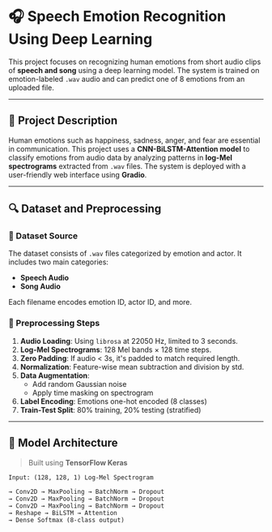 # 🎧 Speech Emotion Recognition Using Deep Learning

This project focuses on recognizing human emotions from short audio clips of **speech and song** using a deep learning model. The system is trained on emotion-labeled `.wav` audio and can predict one of 8 emotions from an uploaded file.

---

## 📌 Project Description

Human emotions such as happiness, sadness, anger, and fear are essential in communication. This project uses a **CNN-BiLSTM-Attention model** to classify emotions from audio data by analyzing patterns in **log-Mel spectrograms** extracted from `.wav` files. The system is deployed with a user-friendly web interface using **Gradio**.

---

## 🔍 Dataset and Preprocessing

### 📁 Dataset Source
The dataset consists of `.wav` files categorized by emotion and actor. It includes two main categories:
- **Speech Audio**
- **Song Audio**

Each filename encodes emotion ID, actor ID, and more.

### 🧪 Preprocessing Steps
1. **Audio Loading**: Using `librosa` at 22050 Hz, limited to 3 seconds.
2. **Log-Mel Spectrograms**: 128 Mel bands × 128 time steps.
3. **Zero Padding**: If audio < 3s, it's padded to match required length.
4. **Normalization**: Feature-wise mean subtraction and division by std.
5. **Data Augmentation**:
   - Add random Gaussian noise
   - Apply time masking on spectrogram
6. **Label Encoding**: Emotions one-hot encoded (8 classes)
7. **Train-Test Split**: 80% training, 20% testing (stratified)

---

## 🧠 Model Architecture

> Built using **TensorFlow Keras**

```text
Input: (128, 128, 1) Log-Mel Spectrogram

→ Conv2D → MaxPooling → BatchNorm → Dropout  
→ Conv2D → MaxPooling → BatchNorm → Dropout  
→ Conv2D → MaxPooling → BatchNorm → Dropout  
→ Reshape → BiLSTM → Attention  
→ Dense Softmax (8-class output)
